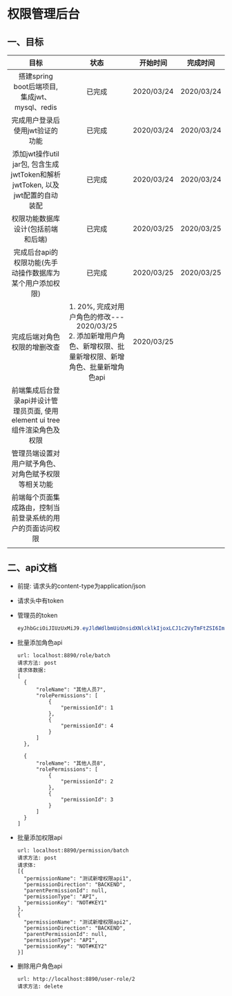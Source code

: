 # 权限管理后台

## 一、目标

|                             目标                             |                             状态                             |  开始时间  |  完成时间  |
| :----------------------------------------------------------: | :----------------------------------------------------------: | :--------: | :--------: |
|        搭建spring boot后端项目, 集成jwt、mysql、redis        |                            已完成                            | 2020/03/24 | 2020/03/24 |
|               完成用户登录后使用jwt验证的功能                |                            已完成                            | 2020/03/24 | 2020/03/24 |
| 添加jwt操作util jar包, 包含生成jwtToken和解析jwtToken, 以及jwt配置的自动装配 |                            已完成                            | 2020/03/24 | 2020/03/24 |
|              权限功能数据库设计(包括前端和后端)              |                            已完成                            | 2020/03/25 | 2020/03/25 |
|  完成后台api的权限功能(先手动操作数据库为某个用户添加权限)   |                            已完成                            | 2020/03/25 | 2020/03/25 |
|                 完成后端对角色权限的增删改查                 | 1. 20%, 完成对用户角色的修改--- 2020/03/25</br>2. 添加新增用户角色、新增权限、批量新增权限、新增角色、批量新增角色api | 2020/03/25 |            |
| 前端集成后台登录api并设计管理员页面, 使用element ui tree组件渲染角色及权限 |                                                              |            |            |
|     管理员端设置对用户赋予角色、对角色赋予权限等相关功能     |                                                              |            |            |
|  前端每个页面集成路由，控制当前登录系统的用户的页面访问权限  |                                                              |            |            |
|                                                              |                                                              |            |            |



## 二、api文档

* 前提: 请求头的content-type为application/json

* 请求头中有token

* 管理员的token

  ```java
  eyJhbGciOiJIUzUxMiJ9.eyJldWdlbmUiOnsidXNlcklkIjoxLCJ1c2VyTmFtZSI6ImV1Z2VuZSIsInBhc3N3b3JkIjoiZXVnZW5lMSIsInVzZXJSb2xlcyI6bnVsbH0sImV4cCI6MTU4NjU3NTQ4Mn0.c2qbGwHnwsmVxIl6GzVoA02hGdtQMsKaJi6W_6v8hl4x20zIwTnU5Rwp_5ctKLaQJuSro9_EbAMBRSQINypjdA
  ```

* 批量添加角色api

  ```
  url: localhost:8890/role/batch
  请求方法: post
  请求体数据: 
  [
  	{
  		"roleName": "其他人员7",
  		"rolePermissions": [
  			{
  				"permissionId": 1
  			},
  			{
  				"permissionId": 4
  			}
  		]
  	},
  	
  	{
  		"roleName": "其他人员8",
  		"rolePermissions": [
  			{
  				"permissionId": 2
  			},
  			{
  				"permissionId": 3
  			}
  		]
  	}
  ]
  ```

* 批量添加权限api

  ```
  url: localhost:8890/permission/batch
  请求方法: post
  请求体:
  [{
  	"permissionName": "测试新增权限api1",
  	"permissionDirection": "BACKEND",
  	"parentPermissionId": null,
  	"permissionType": "API",
  	"permissionKey": "NOT#KEY1"
  },
  {
  	"permissionName": "测试新增权限api2",
  	"permissionDirection": "BACKEND",
  	"parentPermissionId": null,
  	"permissionType": "API",
  	"permissionKey": "NOT#KEY2"
  }]
  ```

* 删除用户角色api

  ```
  url: http://localhost:8890/user-role/2
  请求方法: delete
  ```

  




